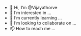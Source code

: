- 👋 Hi, I’m @Vijayathorve
- 👀 I’m interested in ...
- 🌱 I’m currently learning ...
- 💞️ I’m looking to collaborate on ...
- 📫 How to reach me ...

<!---
Vijayathorve/Vijayathorve is a ✨ special ✨ repository because its `README.md` (this file) appears on your GitHub profile.
You can click the Preview link to take a look at your changes.
--->
